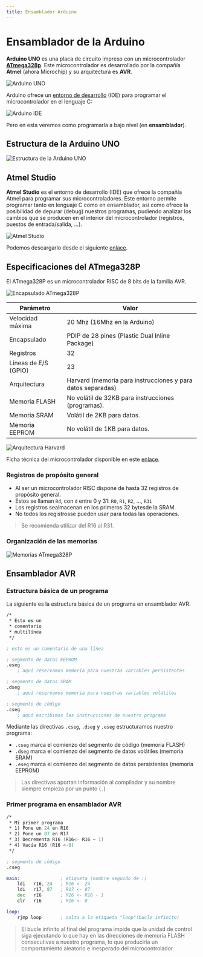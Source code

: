 ```yaml
---
title: Ensamblador Arduino
---
```

# Ensamblador de la Arduino

**Arduino UNO** es una placa de circuito impreso con un microcontrolador [**ATmega328p**](http://www.microchip.com/wwwproducts/en/ATmega328p). Este microcontrolador es desarrollado por la compañía **Atmel** (ahora Microchip) y su arquitectura es **AVR**.

![Arduino UNO](imagenes/arduino-uno.png)

Arduino ofrece un [entorno de desarrollo](https://www.arduino.cc/en/Main/Software) (IDE) para programar el microcontrolador en el lenguaje C:

![Arduino IDE](imagenes/arduino-ide.png)

Pero en esta veremos como programarla a bajo nivel (en **ensamblador**).

## Estructura de la Arduino UNO

![Estructura de la Arduino UNO](imagenes/estructura-arduino.png)

## Atmel Studio

**Atmel Studio** es el entorno de desarrollo (IDE) que ofrece la compañía Atmel para programar sus microcontroladores. Este entorno permite programar tanto en lenguaje C como en ensamblador, así como ofrece la posibilidad de depurar (debug) nuestros programas, pudiendo analizar los cambios que se producen en el interior del microcontrolador (registros, puestos de entrada/salida, ...).

![Atmel Studio](imagenes/atmel-studio.png)

Podemos descargarlo desde el siguiente [enlace](http://www.atmel.com/microsite/atmel-studio/).

## Especificaciones del ATmega328P

El ATmega328P es un microcontrolador RISC de 8 bits de la familia AVR.

![Encapsulado ATmega328P](imagenes/encapsulado-arduino.png)

| Parámetro            | Valor                                    |
| -------------------- | ---------------------------------------- |
| Velocidad máxima     | 20 Mhz (16Mhz en la Arduino)             |
| Encapsulado          | PDIP de 28 pines (Plastic Dual Inline Package) |
| Registros            | 32                                       |
| Líneas de E/S (GPIO) | 23                                       |
| Arquitectura         | Harvard (memoria para instrucciones y para datos separadas) |
| Memoria FLASH        | No volátil de 32KB para instrucciones (programas). |
| Memoria SRAM         | Volátil de 2KB para datos.               |
| Memoria EEPROM       | No volátil de 1KB para datos.            |

![Arquitectura Harvard](imagenes/arquitectura-harvard.png)

Ficha técnica del microcontrolador disponible en este [enlace](http://www.atmel.com/Images/Atmel-42735-8-bit-AVR-Microcontroller-ATmega328-328P_Datasheet.pdf).

### Registros de propósito general

- Al ser un microcontrolador RISC dispone de hasta 32 registros de propósito general.
- Estos se llaman `Rd`, con `d` entre 0 y 31: `R0`, `R1`, `R2`, …, `R31`
- Los registros sealmacenan en los primeros 32 bytesde la SRAM.
- No todos los registrosse pueden usar para todas las operaciones.

> Se recomienda utilizar del R16 al R31.

### Organización de las memorias

![Memorias ATmega328P](imagenes/memorias-atmega328p.png)

## Ensamblador AVR

### Estructura básica de un programa

La siguiente es la estructura básica de un programa en ensamblador AVR:

```asm
/*
 * Esto es un 
 * comentario 
 * multilínea
 */ 

; esto es un comentario de una línea

; segmento de datos EEPROM
.eseg
	; aquí reservamos memoria para nuestras variables persistentes

; segmento de datos SRAM
.dseg 
    ; aquí reservamos memoria para nuestras variables volátiles

; segmento de código
.cseg
    ; aquí escribimos las instrucciones de nuestro programa
```

Mediante las directivas `.cseg`, `.dseg` y `.eseg` estructuramos nuestro programa:

- `.cseg` marca el comienzo del segmento de código (memoria FLASH)
-  `.dseg` marca el comienzo del segmento de datos volátiles (memoria SRAM)
- `.eseg`  marca el comienzo del segmento de datos persistentes (memoria EEPROM)

> Las directivas aportan información al compilador y su nombre siempre empieza por un punto (`.`)

### Primer programa en ensamblador AVR

```asm
/*
 * Mi primer programa
 * 1) Pone un 24 en R16 
 * 2) Pone un 87 en R17
 * 3) Decrementa R16 (R16<- R16 – 1)
 * 4) Vacía R16 (R16 <-0)
 */

; segmento de código
.cseg

main:				; etiqueta (nombre seguido de :)
    ldi   r16, 24  	; R16 <- 24
    ldi   r17, 87  	; R17 <- 87
    dec   r16  		; R16 <- R16 - 1
    clr   r16  		; R16 <- 0

loop:
    rjmp loop  		; salta a la etiqueta "loop"(bucle infinito)
```

> El bucle infinito al final del programa impide que la unidad de control siga
> ejecutando lo que hay en las direcciones de memoria FLASH consecutivas a
> nuestro programa, lo que produciría un comportamiento aleatorio e inesperado
> del microcontrolador.